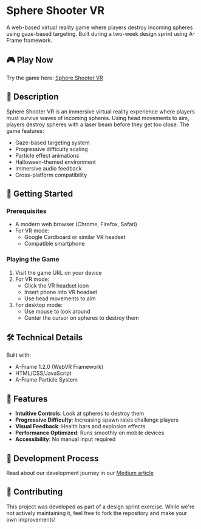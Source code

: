 # Sphere Shooter VR

A web-based virtual reality game where players destroy incoming spheres using gaze-based targeting. Built during a two-week design sprint using A-Frame framework.

## 🎮 Play Now

Try the game here: [Sphere Shooter VR](https://patrick-leary.github.io/Design_Sprint_3/)

## 📝 Description

Sphere Shooter VR is an immersive virtual reality experience where players must survive waves of incoming spheres. Using head movements to aim, players destroy spheres with a laser beam before they get too close. The game features:

- Gaze-based targeting system
- Progressive difficulty scaling
- Particle effect animations
- Halloween-themed environment
- Immersive audio feedback
- Cross-platform compatibility

## 🚀 Getting Started

### Prerequisites
- A modern web browser (Chrome, Firefox, Safari)
- For VR mode: 
  - Google Cardboard or similar VR headset
  - Compatible smartphone

### Playing the Game
1. Visit the game URL on your device
2. For VR mode:
   - Click the VR headset icon
   - Insert phone into VR headset
   - Use head movements to aim
3. For desktop mode:
   - Use mouse to look around
   - Center the cursor on spheres to destroy them

## 🛠️ Technical Details

Built with:
- A-Frame 1.2.0 (WebVR Framework)
- HTML/CSS/JavaScript
- A-Frame Particle System

## 🎯 Features

- **Intuitive Controls**: Look at spheres to destroy them
- **Progressive Difficulty**: Increasing spawn rates challenge players
- **Visual Feedback**: Health bars and explosion effects
- **Performance Optimized**: Runs smoothly on mobile devices
- **Accessibility**: No manual input required

## 📖 Development Process

Read about our development journey in our [Medium article](https://medium.com/@pleary03/design-sprint-design-for-another-world-a1330e58e521)

## 🤝 Contributing

This project was developed as part of a design sprint exercise. While we're not actively maintaining it, feel free to fork the repository and make your own improvements!
